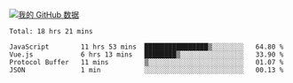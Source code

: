 [![我的 GitHub 数据](https://github-readme-stats.vercel.app/api?username=unbrain&?theme=dark)]()

<!--START_SECTION:waka-->
```text
Total: 18 hrs 21 mins

JavaScript        11 hrs 53 mins  ████████████████▒░░░░░░░░   64.80 % 
Vue.js            6 hrs 13 mins   ████████▒░░░░░░░░░░░░░░░░   33.90 % 
Protocol Buffer   11 mins         ▒░░░░░░░░░░░░░░░░░░░░░░░░   01.07 % 
JSON              1 min           ░░░░░░░░░░░░░░░░░░░░░░░░░   00.13 % 
```
<!--END_SECTION:waka-->
